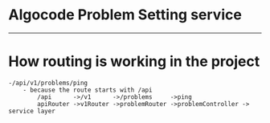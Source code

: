 # Algocode Problem Setting service


--------------------------------


# How routing is working in the project
    -/api/v1/problems/ping
        - because the route starts with /api
            /api      ->/v1      ->/problems     ->ping
            apiRouter ->v1Router ->problemRouter ->problemController -> service layer